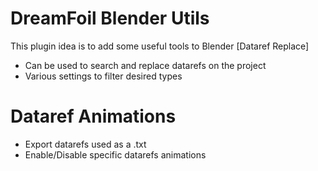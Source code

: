 # DreamFoil Blender Utils

This plugin idea is to add some useful tools to Blender
[Dataref Replace]
- Can be used to search and replace datarefs on the project
- Various settings to filter desired types

# Dataref Animations
- Export datarefs used as a .txt
- Enable/Disable specific datarefs animations
